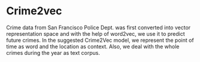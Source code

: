 # Crime2vec
Crime data from San Francisco Police Dept. was first converted into vector representation space and with the help of word2vec, we use it to predict future crimes. In the suggested Crime2Vec model, we represent the point of time as word and the location as context. Also, we deal with the whole crimes during the year as text corpus.
